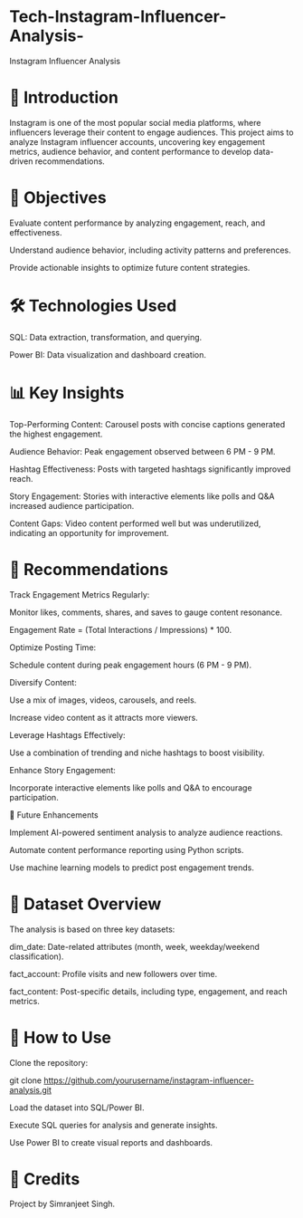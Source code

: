 # Tech-Instagram-Influencer-Analysis-

Instagram Influencer Analysis

# 📌 Introduction

Instagram is one of the most popular social media platforms, where influencers leverage their content to engage audiences. This project aims to analyze Instagram influencer accounts, uncovering key engagement metrics, audience behavior, and content performance to develop data-driven recommendations.

# 🎯 Objectives

Evaluate content performance by analyzing engagement, reach, and effectiveness.

Understand audience behavior, including activity patterns and preferences.

Provide actionable insights to optimize future content strategies.

# 🛠️ Technologies Used

SQL: Data extraction, transformation, and querying.

Power BI: Data visualization and dashboard creation.


# 📊 Key Insights

Top-Performing Content: Carousel posts with concise captions generated the highest engagement.

Audience Behavior: Peak engagement observed between 6 PM - 9 PM.

Hashtag Effectiveness: Posts with targeted hashtags significantly improved reach.

Story Engagement: Stories with interactive elements like polls and Q&A increased audience participation.

Content Gaps: Video content performed well but was underutilized, indicating an opportunity for improvement.

# 📌 Recommendations

Track Engagement Metrics Regularly:

Monitor likes, comments, shares, and saves to gauge content resonance.

Engagement Rate = (Total Interactions / Impressions) * 100.

Optimize Posting Time:

Schedule content during peak engagement hours (6 PM - 9 PM).

Diversify Content:

Use a mix of images, videos, carousels, and reels.

Increase video content as it attracts more viewers.

Leverage Hashtags Effectively:

Use a combination of trending and niche hashtags to boost visibility.

Enhance Story Engagement:

Incorporate interactive elements like polls and Q&A to encourage participation.

🚀 Future Enhancements

Implement AI-powered sentiment analysis to analyze audience reactions.

Automate content performance reporting using Python scripts.

Use machine learning models to predict post engagement trends.

# 📂 Dataset Overview

The analysis is based on three key datasets:

dim_date: Date-related attributes (month, week, weekday/weekend classification).

fact_account: Profile visits and new followers over time.

fact_content: Post-specific details, including type, engagement, and reach metrics.

# 📌 How to Use

Clone the repository:

git clone https://github.com/yourusername/instagram-influencer-analysis.git

Load the dataset into SQL/Power BI.

Execute SQL queries for analysis and generate insights.

Use Power BI to create visual reports and dashboards.

# 📢 Credits

Project by Simranjeet Singh.

